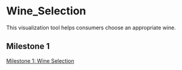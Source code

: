# Wine_Selection
This visualization tool helps consumers choose an appropriate wine.

## Milestone 1
[Milestone 1: Wine Selection](https://github.com/TedHaley/Wine_Selection)
